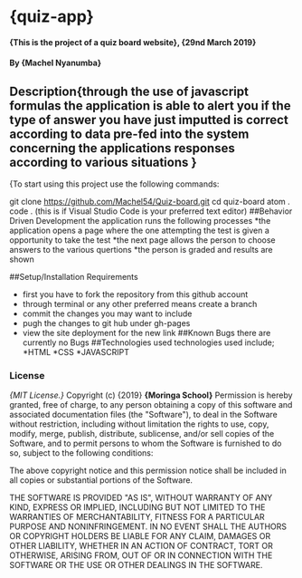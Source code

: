 # {quiz-app}
#### {This is the project of a quiz board website}, {29nd March 2019}
#### By **{Machel Nyanumba}**
## Description{through the use of javascript formulas the application is able to alert you if the type of answer you have just imputted is correct according to data pre-fed into the system concerning the applications responses according to various situations }
{To start using this project use the following commands:

git clone https://github.com/Machel54/Quiz-board.git
cd quiz-board
atom .
code . (this is if Visual Studio Code is your preferred text editor) ##Behavior Driven Development the application runs the following processes
*the application opens a page where the one attempting the test is given a opportunity to take the test
*the next page allows the person to choose answers to the various quertions
*the person is graded and results are shown

##Setup/Installation Requirements
* first you have to fork the repository from this github account
* through terminal or any other preferred means create a branch
* commit the changes you may want to include
* pugh the changes to git hub under gh-pages
* view the site deployment for the new link
##Known Bugs
there are currently no Bugs
##Technologies used
technologies used include;
*HTML
*CSS
*JAVASCRIPT
### License
*{MIT License.}*
Copyright (c) {2019} **{Moringa School}**
Permission is hereby granted, free of charge, to any person obtaining a copy of this software and associated documentation files (the "Software"), to deal in the Software without restriction, including without limitation the rights to use, copy, modify, merge, publish, distribute, sublicense, and/or sell copies of the Software, and to permit persons to whom the Software is furnished to do so, subject to the following conditions:

The above copyright notice and this permission notice shall be included in all copies or substantial portions of the Software.

THE SOFTWARE IS PROVIDED "AS IS", WITHOUT WARRANTY OF ANY KIND, EXPRESS OR IMPLIED, INCLUDING BUT NOT LIMITED TO THE WARRANTIES OF MERCHANTABILITY, FITNESS FOR A PARTICULAR PURPOSE AND NONINFRINGEMENT. IN NO EVENT SHALL THE AUTHORS OR COPYRIGHT HOLDERS BE LIABLE FOR ANY CLAIM, DAMAGES OR OTHER LIABILITY, WHETHER IN AN ACTION OF CONTRACT, TORT OR OTHERWISE, ARISING FROM, OUT OF OR IN CONNECTION WITH THE SOFTWARE OR THE USE OR OTHER DEALINGS IN THE SOFTWARE.  
